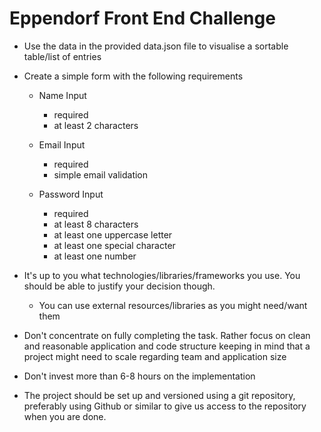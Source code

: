 # Eppendorf Front End Challenge

- Use the data in the provided data.json file to visualise a sortable table/list of entries
- Create a simple form with the following requirements

  - Name Input

    - required
    - at least 2 characters

  - Email Input

    - required
    - simple email validation

  - Password Input

    - required
    - at least 8 characters
    - at least one uppercase letter
    - at least one special character
    - at least one number

- It's up to you what technologies/libraries/frameworks you use. You should be able to justify your decision though.

  - You can use external resources/libraries as you might need/want them

- Don't concentrate on fully completing the task. Rather focus on clean and reasonable application and code structure keeping in mind that a project might need to scale regarding team and application size
- Don't invest more than 6-8 hours on the implementation
- The project should be set up and versioned using a git repository, preferably using Github or similar to give us access to the repository when you are done.
